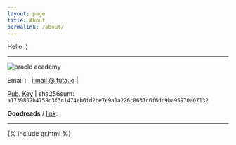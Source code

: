 ```yaml
---
layout: page
title: About
permalink: /about/
---
```


<p>
	Hello :)
</p>

<hr class="new1">
<div class="grid">
	<img class="img-about" src="https://education.oracle.com/file/general/new-cert-badge.png" alt="oracle academy">
	<!-- tambah lagi badge img -->
</div>

Email	: |<span class="fa fa-envelope-o"></span> [i.mail @ tuta.io](mailto:i.mail@tuta.io) |

 <span class="fa fa-key"></span> <a href="{{ site.url }}/imam-pub.key" target="_blank">Pub. Key</a> | sha256sum: `a1739802b4758c3f3c1474eb6fd2be7e9a1a226c8631c6f6dc9ba95970a07132`

**Goodreads** / [link](https://www.goodreads.com/imams):

<hr class="new1">
{% include gr.html %}
